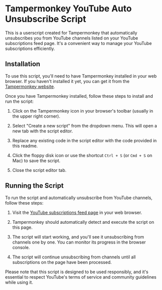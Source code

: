 # Tampermonkey YouTube Auto Unsubscribe Script

This is a userscript created for Tampermonkey that automatically unsubscribes you from YouTube channels listed on your YouTube subscriptions feed page. It's a convenient way to manage your YouTube subscriptions efficiently.

## Installation

To use this script, you'll need to have Tampermonkey installed in your web browser. If you haven't installed it yet, you can get it from the [Tampermonkey website](http://tampermonkey.net/).

Once you have Tampermonkey installed, follow these steps to install and run the script:

1. Click on the Tampermonkey icon in your browser's toolbar (usually in the upper right corner).

2. Select "Create a new script" from the dropdown menu. This will open a new tab with the script editor.

3. Replace any existing code in the script editor with the code provided in this readme.

4. Click the floppy disk icon or use the shortcut `Ctrl + S` (or `Cmd + S` on Mac) to save the script.

5. Close the script editor tab.

## Running the Script

To run the script and automatically unsubscribe from YouTube channels, follow these steps:

1. Visit the [YouTube subscriptions feed page](https://www.youtube.com/feed/channels) in your web browser.

2. Tampermonkey should automatically detect and execute the script on this page.

3. The script will start working, and you'll see it unsubscribing from channels one by one. You can monitor its progress in the browser console.

4. The script will continue unsubscribing from channels until all subscriptions on the page have been processed.

Please note that this script is designed to be used responsibly, and it's essential to respect YouTube's terms of service and community guidelines while using it.
